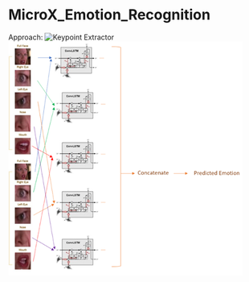 # MicroX_Emotion_Recognition

Approach:
![Keypoint Extractor](../MicroX_Emotion_Recognition/res/keypoint_extract.png)
![Model Overview](res/microX_overview.png)
